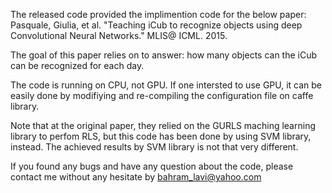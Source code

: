 The released code provided the implimention code for the below paper: 
Pasquale, Giulia, et al. "Teaching iCub to recognize objects using deep Convolutional Neural Networks." MLIS@ ICML. 2015.

The goal of this paper relies on to answer: how many objects can the iCub can be recognized for each day. 

The code is running on CPU, not GPU. If one intersted to use GPU, it can be easily done by modifiying and re-compiling the configuration file on caffe library.

Note that  at the original paper, they  relied on the GURLS maching learning library to perfom RLS, but this code has been done by using SVM library, instead. The achieved results by SVM library is not that very different. 


If you found any bugs and have any question about the code, please contact me without any hesitate by bahram_lavi@yahoo.com

